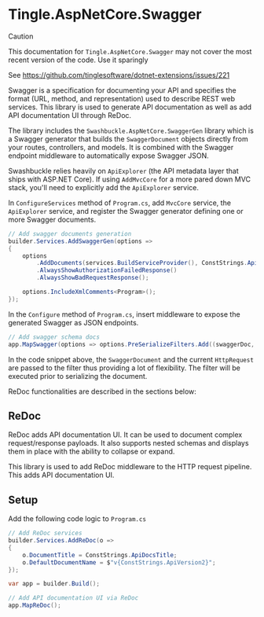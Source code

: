 # Tingle.AspNetCore.Swagger

> [!CAUTION]
> This documentation for `Tingle.AspNetCore.Swagger` may not cover the most recent version of the code. Use it sparingly
> 
> See <https://github.com/tinglesoftware/dotnet-extensions/issues/221>

Swagger is a specification for documenting your API and specifies the format (URL, method, and representation) used to describe REST web services. This library is used to generate API documentation as well as add API documentation UI through ReDoc.

The library includes the `Swashbuckle.AspNetCore.SwaggerGen` library which is a Swagger generator that builds the `SwaggerDocument` objects directly from your routes, controllers, and models. It is combined with the Swagger endpoint middleware to automatically expose Swagger JSON.

Swashbuckle relies heavily on `ApiExplorer` (the API metadata layer that ships with ASP.NET Core). If using `AddMvcCore` for a more pared down MVC stack, you'll need to explicitly add the `ApiExplorer` service.

In `ConfigureServices` method of `Program.cs`, add `MvcCore` service, the `ApiExplorer` service, and register the Swagger generator defining one or more Swagger documents.

```cs
// Add swagger documents generation
builder.Services.AddSwaggerGen(options =>
{
    options
        .AddDocuments(services.BuildServiceProvider(), ConstStrings.ApiDocsTitle, System.IO.File.ReadAllText("apidesc.md"))
        .AlwaysShowAuthorizationFailedResponse()
        .AlwaysShowBadRequestResponse();

    options.IncludeXmlComments<Program>();
});
```

In the `Configure` method of `Program.cs`, insert middleware to expose the generated Swagger as JSON endpoints.

```cs
// Add swagger schema docs
app.MapSwagger(options => options.PreSerializeFilters.Add((swaggerDoc, httpRequest) => swaggerDoc.Host = httpRequest.Host.Value));
```

In the code snippet above, the `SwaggerDocument` and the current `HttpRequest` are passed to the filter thus providing a lot of flexibility. The filter will be executed prior to serializing the document.

ReDoc functionalities are described in the sections below:

## ReDoc

ReDoc adds API documentation UI. It can be used to document complex request/response payloads. It also supports nested schemas and displays them in place with the ability to collapse or expand.

This library is used to add ReDoc middleware to the HTTP request pipeline. This adds API documentation UI.

## Setup

Add the following code logic to `Program.cs`

```cs
// Add ReDoc services
builder.Services.AddReDoc(o =>
{
    o.DocumentTitle = ConstStrings.ApiDocsTitle;
    o.DefaultDocumentName = $"v{ConstStrings.ApiVersion2}";
});

var app = builder.Build();

// Add API documentation UI via ReDoc
app.MapReDoc();
```
